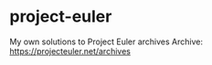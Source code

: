# project-euler
My own solutions to Project Euler archives
Archive: https://projecteuler.net/archives
